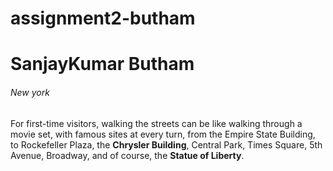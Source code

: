 # assignment2-butham
# SanjayKumar Butham
###### New york

For first-time visitors, walking the streets can be like walking through a movie set, with famous sites at every turn, from the Empire State Building, to Rockefeller Plaza, the **Chrysler Building**, Central Park, Times Square, 5th Avenue, Broadway, and of course, the **Statue of Liberty**.